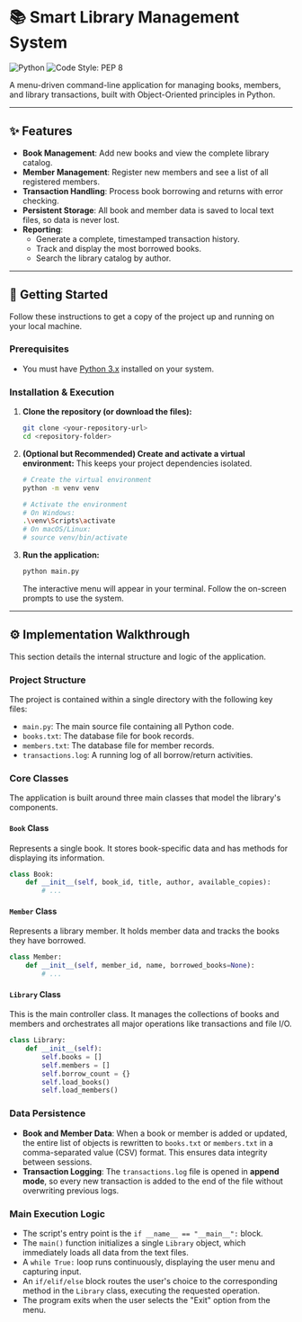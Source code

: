 # 📚 Smart Library Management System

![Python](https://img.shields.io/badge/python-3.x-blue.svg)
![Code Style: PEP 8](https://img.shields.io/badge/code%20style-pep8-orange.svg)

A menu-driven command-line application for managing books, members, and library transactions, built with Object-Oriented principles in Python.

---

## ✨ Features

-   **Book Management**: Add new books and view the complete library catalog.
-   **Member Management**: Register new members and see a list of all registered members.
-   **Transaction Handling**: Process book borrowing and returns with error checking.
-   **Persistent Storage**: All book and member data is saved to local text files, so data is never lost.
-   **Reporting**:
    -   Generate a complete, timestamped transaction history.
    -   Track and display the most borrowed books.
    -   Search the library catalog by author.

---

## 🚀 Getting Started

Follow these instructions to get a copy of the project up and running on your local machine.

### Prerequisites

-   You must have [Python 3.x](https://www.python.org/downloads/) installed on your system.

### Installation & Execution

1.  **Clone the repository (or download the files):**
    ```bash
    git clone <your-repository-url>
    cd <repository-folder>
    ```

2.  **(Optional but Recommended) Create and activate a virtual environment:**
    This keeps your project dependencies isolated.
    ```bash
    # Create the virtual environment
    python -m venv venv

    # Activate the environment
    # On Windows:
    .\venv\Scripts\activate
    # On macOS/Linux:
    # source venv/bin/activate
    ```

3.  **Run the application:**
    ```bash
    python main.py
    ```
    The interactive menu will appear in your terminal. Follow the on-screen prompts to use the system.

---

## ⚙️ Implementation Walkthrough

This section details the internal structure and logic of the application.

### Project Structure

The project is contained within a single directory with the following key files:

-   `main.py`: The main source file containing all Python code.
-   `books.txt`: The database file for book records.
-   `members.txt`: The database file for member records.
-   `transactions.log`: A running log of all borrow/return activities.

### Core Classes

The application is built around three main classes that model the library's components.

#### `Book` Class
Represents a single book. It stores book-specific data and has methods for displaying its information.
```python
class Book:
    def __init__(self, book_id, title, author, available_copies):
        # ...
```

#### `Member` Class
Represents a library member. It holds member data and tracks the books they have borrowed.
```python
class Member:
    def __init__(self, member_id, name, borrowed_books=None):
        # ...
```

#### `Library` Class
This is the main controller class. It manages the collections of books and members and orchestrates all major operations like transactions and file I/O.
```python
class Library:
    def __init__(self):
        self.books = []
        self.members = []
        self.borrow_count = {}
        self.load_books()
        self.load_members()
```

### Data Persistence

-   **Book and Member Data**: When a book or member is added or updated, the entire list of objects is rewritten to `books.txt` or `members.txt` in a comma-separated value (CSV) format. This ensures data integrity between sessions.
-   **Transaction Logging**: The `transactions.log` file is opened in **append mode**, so every new transaction is added to the end of the file without overwriting previous logs.

### Main Execution Logic

-   The script's entry point is the `if __name__ == "__main__":` block.
-   The `main()` function initializes a single `Library` object, which immediately loads all data from the text files.
-   A `while True:` loop runs continuously, displaying the user menu and capturing input.
-   An `if/elif/else` block routes the user's choice to the corresponding method in the `Library` class, executing the requested operation.
-   The program exits when the user selects the "Exit" option from the menu.
